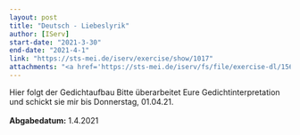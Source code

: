 ```yaml
---
layout: post
title: "Deutsch - Liebeslyrik"
author: [IServ]
start-date: "2021-3-30"
end-date: "2021-4-1"
link: "https://sts-mei.de/iserv/exercise/show/1017"
attachments: "<a href='https://sts-mei.de/iserv/fs/file/exercise-dl/15663/Aufbau%20-%20Gedichtinterpretation.pdf'>Aufbau_-_Gedichtinterpretation.pdf</a><br> "
---
```

Hier folgt der Gedichtaufbau Bitte überarbeitet Eure Gedichtinterpretation und schickt sie mir bis Donnerstag, 01.04.21. <br><br> **Abgabedatum:** 1.4.2021